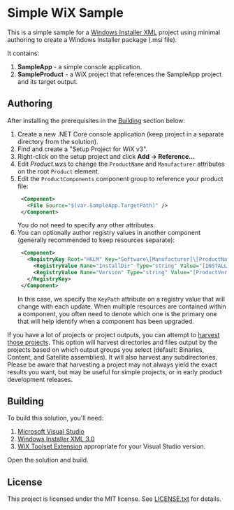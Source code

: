 # Simple WiX Sample

This is a simple sample for a [Windows Installer XML](https://wixtoolset.org) project using minimal authoring to create a Windows Installer package (.msi file).

It contains:

1. **SampleApp** - a simple console application.
2. **SampleProduct** - a WiX project that references the SampleApp project and its target output.

## Authoring

After installing the prerequisites in the [Building](#building) section below:

1. Create a new .NET Core console application (keep project in a separate directory from the solution).
2. Find and create a "Setup Project for WiX v3".
3. Right-click on the setup project and click **Add -> Reference...**
4. Edit *Product.wxs* to change the `ProductName` and `Manufacturer` attributes on the root `Product` element.
5. Edit the `ProductComponents` component group to reference your product file:
   ```xml
    <Component>
      <File Source="$(var.SampleApp.TargetPath)" />
    </Component>
   ```
   You do not need to specify any other attributes.
6. You can optionally author registry values in another component (generally recommended to keep resources separate):
   ```xml
    <Component>
      <RegistryKey Root="HKLM" Key="Software\[Manufacturer]\[ProductName]">
        <RegistryValue Name="InstallDir" Type="string" Value="[INSTALLFOLDER]" />
        <RegistryValue Name="Version" Type="string" Value="[ProductVersion]" KeyPath="yes" />
      </RegistryKey>
    </Component>
   ```
   In this case, we specify the `KeyPath` attribute on a registry value that will change with each update. When multiple resources are contained within a component, you often need to denote which one is the primary one that will help identify when a component has been upgraded.

If you have a lot of projects or project outputs, you can attempt to [harvest those projects](https://wixtoolset.org/documentation/manual/v3/msbuild/target_reference/harvestprojects.html). This option will harvest directories and files output by the projects based on which output groups you select (default: Binaries, Content, and Satellite assemblies). It will also harvest any subdirectories. Please be aware that harvesting a project may not always yield the exact results you want, but may be useful for simple projects, or in early product development releases.

## Building

To build this solution, you'll need:

1. [Microsoft Visual Studio](https://www.visualstudio.com)
2. [Windows Installer XML 3.0](https://wixtoolset.org/releases)
3. [WiX Toolset Extension](https://marketplace.visualstudio.com/search?term=wix&target=VS&sortBy=Relevance) appropriate for your Visual Studio version.

Open the solution and build.

## License

This project is licensed under the MIT license. See [LICENSE.txt](LICENSE.txt) for details.
